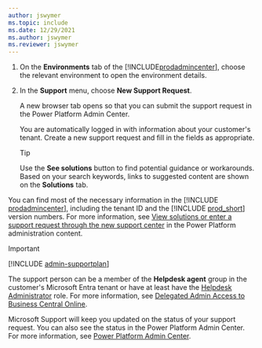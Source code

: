 ```yaml
---
author: jswymer
ms.topic: include
ms.date: 12/29/2021
ms.author: jswymer
ms.reviewer: jswymer
---
```


1. On the **Environments** tab of the [!INCLUDE[prodadmincenter](../developer/includes/prodadmincenter.md)], choose the relevant environment to open the environment details.
2. In the **Support** menu, choose **New Support Request**.

    A new browser tab opens so that you can submit the support request in the Power Platform Admin Center.

    You are automatically logged in with information about your customer's tenant. Create a new support request and fill in the fields as appropriate.  

    > [!TIP]
    > Use the **See solutions** button to find potential guidance or workarounds. Based on your search keywords, links to suggested content are shown on the **Solutions** tab.

You can find most of the necessary information in the [!INCLUDE [prodadmincenter](../developer/includes/prodadmincenter.md)], including the tenant ID and the [!INCLUDE [prod_short](prod_short.md)] version numbers. For more information, see [View solutions or enter a support request through the new support center](/power-platform/admin/get-help-support#view-solutions-or-enter-a-support-request-through-the-new-support-center) in the Power Platform administration content.  

> [!IMPORTANT]
> [!INCLUDE [admin-supportplan](admin-supportplan.md)]

The support person can be a member of the **Helpdesk agent** group in the customer's Microsoft Entra tenant or have at least have the [Helpdesk Administrator](/entra/identity/role-based-access-control/permissions-reference#helpdesk-administrator) role. For more information, see [Delegated Admin Access to Business Central Online](../administration/delegated-admin.md).  

Microsoft Support will keep you updated on the status of your support request. You can also see the status in the Power Platform Admin Center. For more information, see [Power Platform Admin Center](/power-platform/admin/admin-documentation).  

